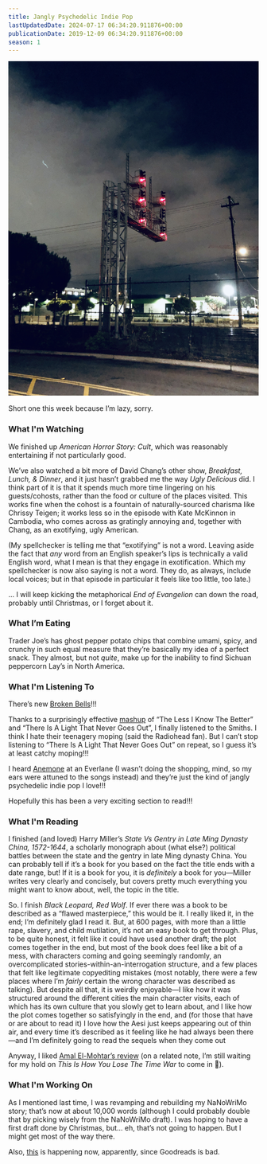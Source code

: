 ```yaml
---
title: Jangly Psychedelic Indie Pop
lastUpdatedDate: 2024-07-17 06:34:20.911876+00:00
publicationDate: 2019-12-09 06:34:20.911876+00:00
season: 1
---
```


![Warning lights along Caltrain](../../assets/newsletters/train_warning_lights.jpg)

 Short one this week because I’m lazy, sorry.

### What I'm Watching

We finished up _American Horror Story: Cult_, which was reasonably entertaining if not particularly good.

We’ve also watched a bit more of David Chang’s other show, _Breakfast, Lunch, & Dinner_, and it just hasn’t grabbed me the way _Ugly Delicious_ did. I think part of it is that it spends much more time lingering on his guests/cohosts, rather than the food or culture of the places visited. This works fine when the cohost is a fountain of naturally-sourced charisma like Chrissy Teigen; it works less so in the episode with Kate McKinnon in Cambodia, who comes across as gratingly annoying and, together with Chang, as an exotifying, ugly American.

(My spellchecker is telling me that “exotifying” is not a word. Leaving aside the fact that _any_ word from an English speaker’s lips is technically a valid English word, what I mean is that they engage in exotification. Which my spellchecker is now also saying is not a word. They do, as always, include local voices; but in that episode in particular it feels like too little, too late.)

… I will keep kicking the metaphorical _End of Evangelion_ can down the road, probably until Christmas, or I forget about it.

### What I’m Eating

Trader Joe’s has ghost pepper potato chips that combine umami, spicy, and crunchy in such equal measure that they’re basically my idea of a perfect snack. They almost, but not _quite_, make up for the inability to find Sichuan peppercorn Lay’s in North America.

### What I'm Listening To

There’s new [Broken Bells](https://youtu.be/Lkv2zF2Bgq0)!!!

Thanks to a surprisingly effective [mashup](https://youtu.be/I4xYoknOzIY) of “The Less I Know The Better” and “There Is A Light That Never Goes Out”, I finally listened to the Smiths. I think I hate their teenagery moping (said the Radiohead fan). But I can’t stop listening to “There Is A Light That Never Goes Out” on repeat, so I guess it’s at least catchy moping!!!

I heard [Anemone](https://youtu.be/ByQPLnw604w) at an Everlane (I wasn’t doing the shopping, mind, so my ears were attuned to the songs instead) and they’re just the kind of jangly psychedelic indie pop I love!!!

Hopefully this has been a very exciting section to read!!!

### What I'm Reading

I finished (and loved) Harry Miller’s _State Vs Gentry in Late Ming Dynasty China, 1572-1644_, a scholarly monograph about (what else?) political battles between the state and the gentry in late Ming dynasty China. You can probably tell if it’s a book for you based on the fact the title ends with a date range, but! If it is a book for you, it is _definitely_ a book for you—Miller writes very clearly and concisely, but covers pretty much everything you might want to know about, well, the topic in the title.

So. I finish _Black Leopard, Red Wolf_. If ever there was a book to be described as a “flawed masterpiece,” this would be it. I really liked it, in the end; I’m definitely glad I read it. But, at 600 pages, with more than a little rape, slavery, and child mutilation, it’s not an easy book to get through. Plus, to be quite honest, it felt like it could have used another draft; the plot comes together in the end, but most of the book does feel like a bit of a mess, with characters coming and going seemingly randomly, an overcomplicated stories-within-an-interrogation structure, and a few places that felt like legitimate copyediting mistakes (most notably, there were a few places where I’m _fairly_ certain the wrong character was described as talking). But despite all that, it is weirdly enjoyable—I like how it was structured around the different cities the main character visits, each of which has its own culture that you slowly get to learn about, and I like how the plot comes together so satisfyingly in the end, and (for those that have or are about to read it) I love how the Aesi just keeps appearing out of thin air, and every time it’s described as it feeling like he had always been there—and I’m definitely going to read the sequels when they come out

Anyway, I liked [Amal El-Mohtar’s review](https://www.npr.org/2019/02/08/692415906/black-leopard-red-wolf-is-a-beast-of-a-book) (on a related note, I’m still waiting for my hold on _This Is How You Lose The Time War_ to come in 🙂).

### What I'm Working On

As I mentioned last time, I was revamping and rebuilding my NaNoWriMo story; that’s now at about 10,000 words (although I could probably double that by picking wisely from the NaNoWriMo draft). I was hoping to have a first draft done by Christmas, but… eh, that’s not going to happen. But I might get most of the way there.

Also, [this](https://github.com/bibliopals/betterreads-api) is happening now, apparently, since Goodreads is bad.